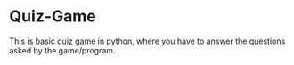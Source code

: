 # Quiz-Game
This is basic quiz game in python, where you have to answer the questions asked by the game/program.
